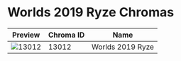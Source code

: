 # Worlds 2019 Ryze Chromas



| Preview | Chroma ID | Name |
|---------|-----------|------|
| ![13012](https://raw.communitydragon.org/latest/plugins/rcp-be-lol-game-data/global/default/v1/champion-chroma-images/13/13012.png) | 13012 | Worlds 2019 Ryze |